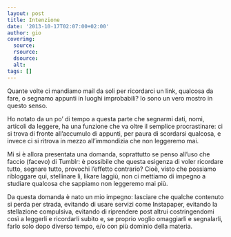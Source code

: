 ```yaml
---
layout: post
title: Intenzione
date: '2013-10-17T02:07:00+02:00'
author: gio
coverimg:
  source:
  rsource:
  dsource:
  alt:
tags: []
---
```

Quante volte ci mandiamo mail da soli per ricordarci un link, qualcosa da fare, o segnamo appunti in luoghi improbabili?  Io sono un vero mostro in questo senso.

Ho notato da un po’ di tempo a questa parte che segnarmi dati, nomi, articoli da leggere, ha una funzione che va oltre il semplice procrastinare: ci si trova di fronte all’accumulo di appunti, per paura di scordarsi qualcosa, e invece ci si ritrova in mezzo all’immondizia che non leggeremo mai.

Mi si è allora presentata una domanda, soprattutto se penso all’uso che faccio (facevo) di Tumblr: è possibile che questa esigenza di voler ricordare tutto, segnare tutto, provochi l’effetto contrario? Cioè, visto che possiamo ribloggare qui, stellinare lì, likare laggiù, non ci mettiamo di impegno a studiare qualcosa che sappiamo non leggeremo mai più.

Da questa domanda è nato un mio impegno: lasciare che qualche contenuto si perda per strada, evitando di usare servizi come Instapaper, evitando la stellazione compulsiva, evitando di riprendere post altrui costringendomi così a leggerli e ricordarli subito e, se proprio voglio omaggiarli e segnalarli, farlo solo dopo diverso tempo, e/o con più dominio della materia.
